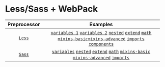 # Less/Sass + WebPack

|     Preprocessor      |                                                                                                                                                                                  Examples                                                                                                                                                                                  |
|:---------------------:|:--------------------------------------------------------------------------------------------------------------------------------------------------------------------------------------------------------------------------------------------------------------------------------------------------------------------------------------------------------------------------:|
| [`Less`](./src/less/) | [`variables 1`](./src/less/variables.less) [`variables 2`](./src/less/variables_use.less) [`nested`](./src/less/nested.less) [`extend`](./src/less/extend.less) [`math`](./src/less/math.less) [`mixins-basic`](./src/less/mixins-basic.less)[`mixins-advanced`](./src/less/mixins-advanced.less) [`imports`](./src/less/style.less) [`components`](./src/less/components) |
| [`Sass`](./src/sass/) |                                          [`variables`](./src/sass/variables_use.scss) [`nested`](./src/sass/nested.scss) [`extend`](./src/sass/extend.scss) [`math`](./src/sass/math.scss) [`mixins-basic`](./src/sass/mixins-basic.scss) [`mixins-advanced`](./src/sass/mixins-advanced.scss) [`imports`](./src/sass/style.scss)                                          |